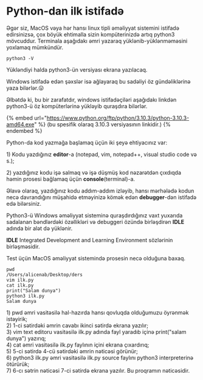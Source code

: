 # Python-dan ilk istifadə

Əgər siz, MacOS vəya hər hansı linux tipli əməliyyat sistemini istifadə edirsinizsə, çox böyük ehtimalla sizin kompüterinizdə artıq python3 mövcuddur. Terminala aşağıdakı əmri yazaraq yüklənib-yüklənməməsini yoxlamaq mümkündür.

```
python3 -V
```

Yükləndiyi halda python3-ün versiyası ekrana yazılacaq.&#x20;

Windows istifadə edən şəxslər isə ağlayaraq bu sadəliyi öz gündəliklərinə yaza bilərlər.😛

Əlbətdə ki, bu bir zarafatdır, windows istifadəçiləri aşağıdakı linkdən python3-ü öz kompüterlərinə yükləyib quraşdıra bilərlər.

{% embed url="https://www.python.org/ftp/python/3.10.3/python-3.10.3-amd64.exe" %}
(bu spesifik olaraq 3.10.3 versiyasının linkidir.)
{% endembed %}

Python-da kod yazmağa başlamaq üçün iki şeyə ehtiyacınız var: 

1\) Kodu yazdığınız **editor**-a (notepad, vim, notepad++, visual studio code və s.);

2\) yazdığınız kodu işə salmaq və işə düşmüş kod nəzarətdən çıxdıqda həmin prosesi bağlamaq üçün **console**(terminal)-a.

Əlavə olaraq, yazdığınız kodu addım-addım izləyib, hansı mərhələdə kodun necə davrandığını müşahidə etməyinizə kömək edən **debugger**-dən istifadə edə bilərsiniz.

Python3-ü Windows əməliyyat sisteminə quraşdırdığınız vaxt yuxarıda sadalanan bəndlərdəki özəllikləri və debuggeri özündə birləşdirən **IDLE** adında bir alət də yüklənir.&#x20;

**IDLE**  Integrated Development and Learning Environment sözlərinin birləşməsidir.



Test üçün MacOS əməliyyat sistemində prosesin necə olduğuna baxaq.

```
pwd
/Users/alicenab/Desktop/ders
vim ilk.py
cat ilk.py 
print("Salam dunya")
python3 ilk.py 
Salam dunya
```

1\) pwd əmri vasitəsilə hal-hazırda hansı qovluqda olduğumuzu öyrənmək istəyirik;\
2\) 1-ci sətirdəki əmrin cavabı ikinci sətirdə ekrana yazılır;\
3\) vim text editoru vasitəsilə ilk.py adında fayl yaradıb içinə print("salam dunya") yazırıq;\
4\) cat əmri vasitəsilə ilk.py faylının içini ekrana çıxardırıq;\
5\) 5-ci sətirdə 4-cü sətirdəki əmrin nəticəsi görünür;\
6\) python3 ilk.py əmri vasitəsilə ilk.py source faylını python3 interpreterinə ötürürük;\
7\) 6-cı sətrin nəticəsi 7-ci sətirdə ekrana yazılır. Bu proqramın nəticəsidir.
